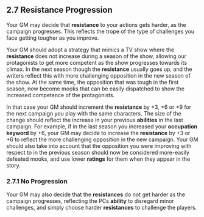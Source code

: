 ## 2.7 Resistance Progression

Your GM may decide that **resistance** to your actions gets harder, as the campaign progresses. This reflects the trope of the type of challenges you face getting tougher as you improve.

Your GM should adopt a strategy that mimics a TV show where the **resistance** does not increase during a season of the show, allowing our protagonists to get more competent as the show progresses towards its climax. In the next season though the **resistance** usually goes up, and the writers reflect this with more challenging opposition in the new season of the show. At the same time, the opposition that was tough in the first season, now become mooks that can be easily dispatched to show the increased competence of the protagonists.

In that case your GM should increment the **resistance** by +3, +6 or +9 for the next campaign you play with the same characters. The size of the change should reflect the increase in your previous **abilities** in the last campaign. For example, if in the last season you increased your **occupation keyword** by +6, your GM may decide to increase the **resistance** by +3 or +6 to reflect the more challenging opposition in the new campaign. Your GM should also take into account that the opposition you were improving with respect to in the previous season should now be considered more-easily defeated mooks, and use lower **ratings** for them when they appear in the story.

### 2.7.1 No Progression

Your GM may also decide that the **resistances** do not get harder as the campaign progresses, reflecting the PCs **ability** to disregard minor challenges, and simply choose harder **resistances** to challenge the players.